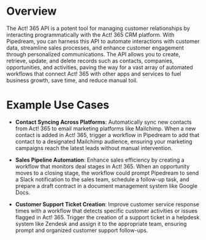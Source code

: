 # Overview

The Act! 365 API is a potent tool for managing customer relationships by interacting programmatically with the Act! 365 CRM platform. With Pipedream, you can harness this API to automate interactions with customer data, streamline sales processes, and enhance customer engagement through personalized communications. The API allows you to create, retrieve, update, and delete records such as contacts, companies, opportunities, and activities, paving the way for a vast array of automated workflows that connect Act! 365 with other apps and services to fuel business growth, save time, and reduce manual toil.

# Example Use Cases

- **Contact Syncing Across Platforms**: Automatically sync new contacts from Act! 365 to email marketing platforms like Mailchimp. When a new contact is added in Act! 365, trigger a workflow in Pipedream to add that contact to a designated Mailchimp audience, ensuring your marketing campaigns reach the latest leads without manual intervention.

- **Sales Pipeline Automation**: Enhance sales efficiency by creating a workflow that monitors deal stages in Act! 365. When an opportunity moves to a closing stage, the workflow could prompt Pipedream to send a Slack notification to the sales team, schedule a follow-up task, and prepare a draft contract in a document management system like Google Docs.

- **Customer Support Ticket Creation**: Improve customer service response times with a workflow that detects specific customer activities or issues flagged in Act! 365. Trigger the creation of a support ticket in a helpdesk system like Zendesk and assign it to the appropriate team, ensuring prompt and organized customer support follow-ups.

